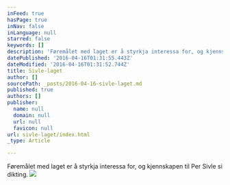 ```yaml
---
inFeed: true
hasPage: true
inNav: false
inLanguage: null
starred: false
keywords: []
description: 'Føremålet med laget er å styrkja interessa for, og kjennskapen til Per Sivle si dikting.'
datePublished: '2016-04-16T01:31:55.443Z'
dateModified: '2016-04-16T01:31:52.744Z'
title: Sivle-laget
author: []
sourcePath: _posts/2016-04-16-sivle-laget.md
published: true
authors: []
publisher:
  name: null
  domain: null
  url: null
  favicon: null
url: sivle-laget/index.html
_type: Article

---
```

Føremålet med laget er å styrkja interessa for, og kjennskapen til Per Sivle si dikting.
![](https://the-grid-user-content.s3-us-west-2.amazonaws.com/c7fc64f9-6632-40f1-b7b1-677044a979dc.png)